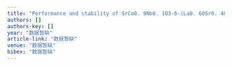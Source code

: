 ```yaml
---
title: "Performance and stability of SrCo0. 9Nb0. 1O3-δ-(La0. 60Sr0. 40) 0.95 (Co0. 20Fe0. 80) O3-δ bilayer cathode for intermediate-temperature solid oxide fuel cells"
authors: []
authors-key: []
year: "数据暂缺"
article-link: "数据暂缺"
venue: "数据暂缺"
bibex: "数据暂缺"
---
```

